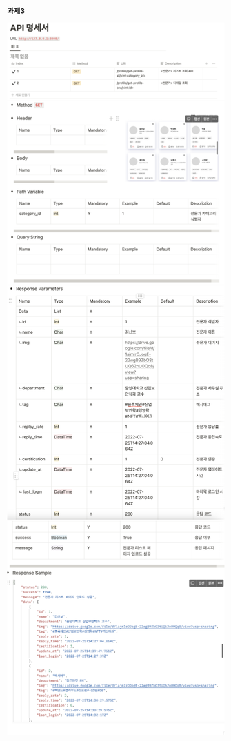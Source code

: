 <h3>과제3</h3>
<img src="./img/6_1.png">
<img src="./img/6_2.png">
<img src="./img/6_3.png">
<img src="./img/6_4.png">
